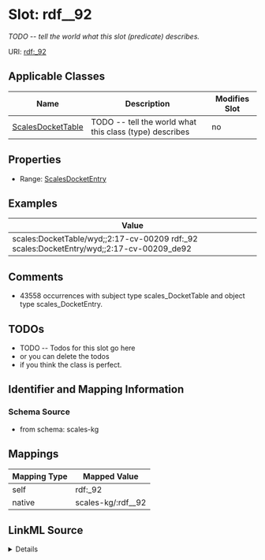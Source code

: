 

# Slot: rdf__92


_TODO -- tell the world what this slot (predicate) describes._





URI: [rdf:_92](http://www.w3.org/1999/02/22-rdf-syntax-ns#_92)



<!-- no inheritance hierarchy -->





## Applicable Classes

| Name | Description | Modifies Slot |
| --- | --- | --- |
| [ScalesDocketTable](../classes/ScalesDocketTable.md) | TODO -- tell the world what this class (type) describes |  no  |







## Properties

* Range: [ScalesDocketEntry](../classes/ScalesDocketEntry.md)






## Examples

| Value |
| --- |
| scales:DocketTable/wyd;;2:17-cv-00209 rdf:_92 scales:DocketEntry/wyd;;2:17-cv-00209_de92 |

## Comments

* 43558 occurrences with subject type scales_DocketTable and object type scales_DocketEntry.

## TODOs

* TODO -- Todos for this slot go here
* or you can delete the todos
* if you think the class is perfect.

## Identifier and Mapping Information







### Schema Source


* from schema: scales-kg




## Mappings

| Mapping Type | Mapped Value |
| ---  | ---  |
| self | rdf:_92 |
| native | scales-kg/:rdf__92 |




## LinkML Source

<details>
```yaml
name: rdf__92
description: TODO -- tell the world what this slot (predicate) describes.
todos:
- TODO -- Todos for this slot go here
- or you can delete the todos
- if you think the class is perfect.
comments:
- 43558 occurrences with subject type scales_DocketTable and object type scales_DocketEntry.
examples:
- value: scales:DocketTable/wyd;;2:17-cv-00209 rdf:_92 scales:DocketEntry/wyd;;2:17-cv-00209_de92
from_schema: scales-kg
rank: 1000
slot_uri: rdf:_92
alias: rdf__92
domain_of:
- scales_DocketTable
range: scales_DocketEntry

```
</details>